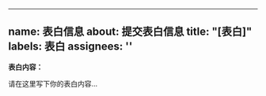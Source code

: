 
---
name: 表白信息
about: 提交表白信息
title: "[表白]"
labels: 表白
assignees: ''
---

**表白内容：**

请在这里写下你的表白内容...
